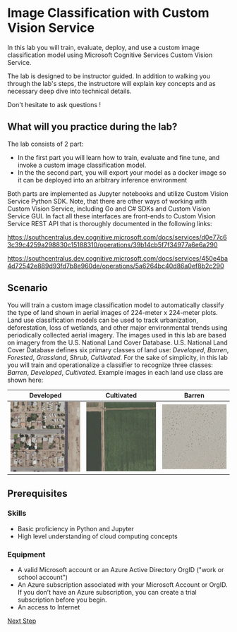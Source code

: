 # Image Classification with Custom Vision Service
In this lab you will train, evaluate, deploy, and use a custom image classification model using Microsoft Cognitive Services Custom Vision Service. 

The lab is designed to be instructor guided.  In addition to walking you through the lab's steps, the instructore will explain key concepts and as necessary deep dive into technical details. 

Don't hesitate to ask questions !

## What will you practice during the lab?
The lab consists of 2 part:
- In the first part you will learn how to train, evaluate and fine tune, and invoke a custom image classification model.
- In the the second part, you will export your model as a docker image so it can be deployed into an arbitrary inference environment

Both parts are implemented as Jupyter notebooks and utilize Custom Vision Service Python SDK. Note, that there are other ways of working with Custom Vision Service, including Go and C# SDKs and Custom Vision Service GUI. In fact all these interfaces are front-ends to Custom Vision Service REST API that is thoroughly documented in the following links:

https://southcentralus.dev.cognitive.microsoft.com/docs/services/d0e77c63c39c4259a298830c15188310/operations/39b14cb5f7f34977a6e6a290

https://southcentralus.dev.cognitive.microsoft.com/docs/services/450e4ba4d72542e889d93fd7b8e960de/operations/5a6264bc40d86a0ef8b2c290




## Scenario

You will train a custom image classification model to automatically classify the type of land shown in aerial images of 224-meter x 224-meter plots. Land use classification models can be used to track urbanization, deforestation, loss of wetlands, and other major environmental trends using periodically collected aerial imagery. The images used in this lab are based on imagery from the U.S. National Land Cover Database. U.S. National Land Cover Database defines six primary classes of land use: *Developed*, *Barren*, *Forested*, *Grassland*, *Shrub*, *Cultivated*. For the sake of simplicity, in this lab you will train and operationalize a classifier to recognize three classes: *Barren*, *Developed*, *Cultivated*.  Example images in each land use class are shown here:

Developed | Cultivated | Barren
--------- | ------ | ----------
![Developed](/Datasets/AerialSmall/train/Developed/ortho_1-1_hn_s_ca025_2016_1_104257.png) | ![Barren](/Datasets/AerialSmall/train/Cultivated/ortho_1-1_hn_s_ca025_2016_1_9900.png) | ![Cultivated](/Datasets/AerialSmall/train/Barren/ortho_1-1_hn_s_ca025_2016_1_7359.png)


## Prerequisites

### Skills
- Basic proficiency in Python and Jupyter
- High level understanding of cloud computing concepts

### Equipment
- A valid Microsoft account or an Azure Active Directory OrgID ("work or school account")
- An Azure subscription associated with your Microsoft Account or OrgID. If you don’t have an Azure subscription, you can create a trial subscription before you begin.
- An access to Internet


[Next Step](https://github.com/Microsoft/MTC_AzureAILabs/tree/master/Lab01%20-%20Image%20Classification%20with%20Custom%20Vision%20Service/EnvironmentSetup)


